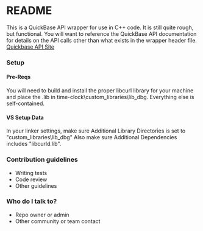 # README #

This is a QuickBase API wrapper for use in C++ code. It is still quite rough, but functional. You will want to reference the QuickBase API documentation for details on the API calls other than what exists in the wrapper header file. [Quickbase API Site](http://www.quickbase.com/api-guide/index.html)

### Setup ###

#### Pre-Reqs ####

You will need to build and install the proper libcurl library for your machine and place the .lib in time-clock\custom_libraries\lib_dbg. Everything else is self-contained.

#### VS Setup Data ####
In your linker settings, make sure Additional Library Directories is set to "custom_libraries\lib_dbg"
Also make sure Additional Dependencies includes "libcurld.lib".

### Contribution guidelines ###

* Writing tests
* Code review
* Other guidelines

### Who do I talk to? ###

* Repo owner or admin
* Other community or team contact